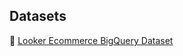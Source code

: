 ## Datasets
🔗 [Looker Ecommerce BigQuery Dataset](https://www.kaggle.com/datasets/mustafakeser4/looker-ecommerce-bigquery-dataset/data)
